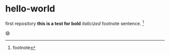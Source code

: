 # hello-world
first repository
**this is a test for bold**
*italicized*
footnote sentence. [^1]
[^1]: footnote

:smile:
